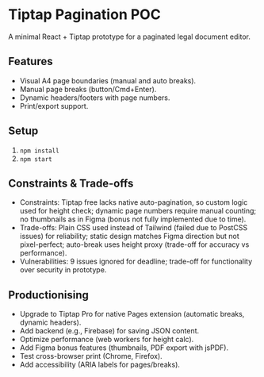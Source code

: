 # Tiptap Pagination POC

A minimal React + Tiptap prototype for a paginated legal document editor.

## Features
- Visual A4 page boundaries (manual and auto breaks).
- Manual page breaks (button/Cmd+Enter).
- Dynamic headers/footers with page numbers.
- Print/export support.

## Setup
1. `npm install`
2. `npm start`

## Constraints & Trade-offs
- Constraints: Tiptap free lacks native auto-pagination, so custom logic used for height check; dynamic page numbers require manual counting; no thumbnails as in Figma (bonus not fully implemented due to time).
- Trade-offs: Plain CSS used instead of Tailwind (failed due to PostCSS issues) for reliability; static design matches Figma direction but not pixel-perfect; auto-break uses height proxy (trade-off for accuracy vs performance).
- Vulnerabilities: 9 issues ignored for deadline; trade-off for functionality over security in prototype.

## Productionising
- Upgrade to Tiptap Pro for native Pages extension (automatic breaks, dynamic headers).
- Add backend (e.g., Firebase) for saving JSON content.
- Optimize performance (web workers for height calc).
- Add Figma bonus features (thumbnails, PDF export with jsPDF).
- Test cross-browser print (Chrome, Firefox).
- Add accessibility (ARIA labels for pages/breaks).
